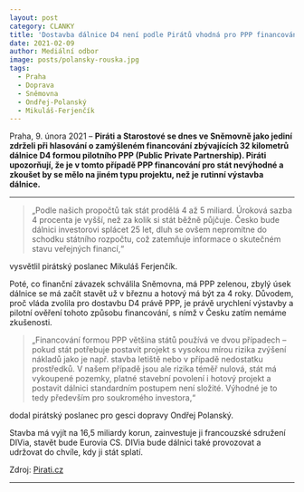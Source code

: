 ```yaml
---
layout: post
category: CLANKY
title: 'Dostavba dálnice D4 není podle Pirátů vhodná pro PPP financování, stát zbytečně prodělá pět miliard'
date: 2021-02-09
author: Mediální odbor
image: posts/polansky-rouska.jpg
tags:
  - Praha
  - Doprava
  - Sněmovna
  - Ondřej-Polanský
  - Mikuláš-Ferjenčík
---
```


Praha, 9. února 2021 – **Piráti a Starostové se dnes ve Sněmovně jako jediní zdrželi při hlasování o zamýšleném financování zbývajících 32 kilometrů dálnice D4 formou pilotního PPP (Public Private Partnership). Piráti upozorňují, že je v tomto případě PPP financování pro stát nevýhodné a zkoušet by se mělo na jiném typu projektu, než je rutinní výstavba dálnice.**

<hr />

> „Podle našich propočtů tak stát prodělá 4 až 5 miliard. Úroková sazba 4 procenta je vyšší, než za kolik si stát běžně půjčuje. Česko bude dálnici investorovi splácet 25 let, dluh se ovšem nepromítne do schodku státního rozpočtu, což zatemňuje informace o skutečném stavu veřejných financí,“

vysvětlil pirátský poslanec Mikuláš Ferjenčík.

Poté, co finanční závazek schválila Sněmovna, má PPP zelenou, zbylý úsek dálnice se má začít stavět už v březnu a hotový má být za 4 roky. Důvodem, proč vláda zvolila pro dostavbu D4 právě PPP, je právě urychlení výstavby a pilotní ověření tohoto způsobu financování, s nímž v Česku zatím nemáme zkušenosti.

> „Financování formou PPP většina států používá ve dvou případech – pokud stát potřebuje postavit projekt s vysokou mírou rizika zvýšení nákladů jako je např. stavba letiště nebo v případě nedostatku prostředků. V našem případě jsou ale rizika téměř nulová, stát má vykoupené pozemky, platné stavební povolení i hotový projekt a postavit dálnici standardním postupem není složité. Výhodné je to tedy především pro soukromého investora,“

dodal pirátský poslanec pro gesci dopravy Ondřej Polanský.

Stavba má vyjít na 16,5 miliardy korun, zainvestuje ji francouzské sdružení DIVia, stavět bude Eurovia CS. DIVia bude dálnici také provozovat a udržovat do chvíle, kdy ji stát splatí.

Zdroj: [Pirati.cz](https://www.pirati.cz/tiskove-zpravy/dostavba-d4-ppp-neni-chodna-metoda-financovani.html "Pirati.cz: Dostavba dálnice D4 není podle Pirátů vhodná pro PPP financování, stát zbytečně prodělá pět miliard")

- - -
